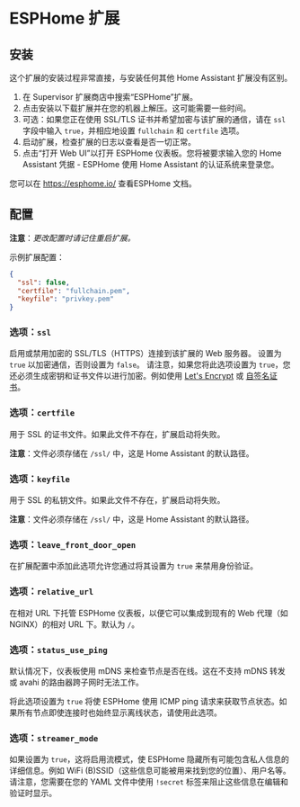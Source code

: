 # ESPHome 扩展
## 安装

这个扩展的安装过程非常直接，与安装任何其他 Home Assistant 扩展没有区别。

1. 在 Supervisor 扩展商店中搜索“ESPHome”扩展。
2. 点击安装以下载扩展并在您的机器上解压。这可能需要一些时间。
3. 可选：如果您正在使用 SSL/TLS 证书并希望加密与该扩展的通信，请在 `ssl` 字段中输入 `true`，并相应地设置 `fullchain` 和 `certfile` 选项。
4. 启动扩展，检查扩展的日志以查看是否一切正常。
5. 点击“打开 Web UI”以打开 ESPHome 仪表板。您将被要求输入您的 Home Assistant 凭据 - ESPHome 使用 Home Assistant 的认证系统来登录您。

您可以在 https://esphome.io/ 查看ESPHome 文档。

## 配置

**注意**：_更改配置时请记住重启扩展。_

示例扩展配置：

```json
{
  "ssl": false,
  "certfile": "fullchain.pem",
  "keyfile": "privkey.pem"
}
```

### 选项：`ssl`

启用或禁用加密的 SSL/TLS（HTTPS）连接到该扩展的 Web 服务器。
设置为 `true` 以加密通信，否则设置为 `false`。
请注意，如果您将此选项设置为 `true`，您还必须生成密钥和证书文件以进行加密。例如使用 [Let's Encrypt](https://www.home-assistant.io/addons/lets_encrypt/)
或 [自签名证书](https://www.home-assistant.io/docs/ecosystem/certificates/tls_self_signed_certificate/)。

### 选项：`certfile`

用于 SSL 的证书文件。如果此文件不存在，扩展启动将失败。

**注意**：文件必须存储在 `/ssl/` 中，这是 Home Assistant 的默认路径。

### 选项：`keyfile`

用于 SSL 的私钥文件。如果此文件不存在，扩展启动将失败。

**注意**：文件必须存储在 `/ssl/` 中，这是 Home Assistant 的默认路径。

### 选项：`leave_front_door_open`

在扩展配置中添加此选项允许您通过将其设置为 `true` 来禁用身份验证。

### 选项：`relative_url`

在相对 URL 下托管 ESPHome 仪表板，以便它可以集成到现有的 Web 代理（如 NGINX）的相对 URL 下。默认为 `/`。

### 选项：`status_use_ping`

默认情况下，仪表板使用 mDNS 来检查节点是否在线。这在不支持 mDNS 转发或 avahi 的路由器跨子网时无法工作。

将此选项设置为 `true` 将使 ESPHome 使用 ICMP ping 请求来获取节点状态。如果所有节点即使连接时也始终显示离线状态，请使用此选项。

### 选项：`streamer_mode`

如果设置为 `true`，这将启用流模式，使 ESPHome 隐藏所有可能包含私人信息的详细信息。例如 WiFi (B)SSID（这些信息可能被用来找到您的位置）、用户名等。请注意，您需要在您的 YAML 文件中使用 `!secret` 标签来阻止这些信息在编辑和验证时显示。